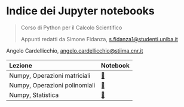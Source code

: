 # Indice dei Jupyter notebooks

> Corso di Python per il Calcolo Scientifico
>
> Appunti redatti da Simone Fidanza, s.fidanza1@studenti.uniba.it

Angelo Cardellicchio, angelo.cardellicchio@stiima.cnr.it

| Lezione                       | Notebook                               |
| :---------------------------- | :------------------------------------- |
| Numpy, Operazioni matriciali  | [:link:](./7.4_numpy_matrix_ops.ipynb) |
| Numpy, Operazioni polinomiali | [:link:](./7.5_numpy_poly_ops.ipynb)   |
| Numpy, Statistica             | [:link:](./7.6_numpy_statistics.ipynb) |

